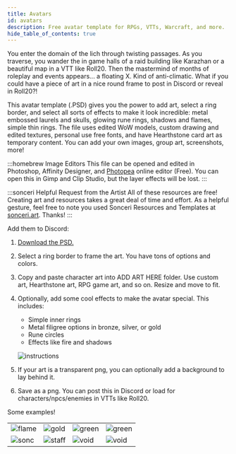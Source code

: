 ```yaml
---
title: Avatars
id: avatars
description: Free avatar template for RPGs, VTTs, Warcraft, and more.
hide_table_of_contents: true
---
```


You enter the domain of the lich through twisting passages. As you traverse, you wander the in game halls of a raid building like Karazhan or a beautiful map in a VTT like Roll20. Then the mastermind of months of roleplay and events appears... a floating X. Kind of anti-climatic. What if you could have a piece of art in a nice round frame to post in Discord or reveal in Roll20?!

This avatar template (.PSD) gives you the power to add art, select a ring border, and select all sorts of effects to make it look incredible: metal embossed laurels and skulls, glowing rune rings, shadows and flames, simple thin rings. The file uses edited WoW models, custom drawing and edited textures, personal use free fonts, and have Hearthstone card art as temporary content. You can add your own images, group art, screenshots, more!

:::homebrew Image Editors
This file can be opened and edited in Photoshop, Affinity Designer, and [Photopea](https://www.photopea.com/) online editor (Free). You can open this in Gimp and Clip Studio, but the layer effects will be lost.
:::

:::sonceri Helpful Request from the Artist
All of these resources are free! Creating art and resources takes a great deal of time and effort. As a helpful gesture, feel free to note you used Sonceri Resources and Templates at [sonceri.art](https://sonceri.art/). Thanks!
:::

Add them to Discord:

1. [Download the PSD.](https://drive.google.com/file/d/1kfgpsLtg0UCTthm1lToDS6SyZsxxXaAN/view?usp=share_link)
1. Select a ring border to frame the art. You have tons of options and colors.
1. Copy and paste character art into ADD ART HERE folder. Use custom art, Hearthstone art, RPG game art, and so on. Resize and move to fit.
1. Optionally, add some cool effects to make the avatar special. This includes:

    * Simple inner rings
    * Metal filigree options in bronze, silver, or gold
    * Rune circles
    * Effects like fire and shadows

    ![instructions](/img/resources/avatars/instructions.png)

1. If your art is a transparent png, you can optionally add a background to lay behind it.
1. Save as a png. You can post this in Discord or load for characters/npcs/enemies in VTTs like Roll20.

Some examples!

<div class="info-plainer">

|  |  |  |  |
| -- | -- | -- | -- |
| ![flame](/img/resources/avatars/flame.png)  | ![gold](/img/resources/avatars/gold.png) | ![green](/img/resources/avatars/gold2.png) | ![green](/img/resources/avatars/Green.png) |
| ![sonc](/img/resources/avatars/sonc.png) | ![staff](/img/resources/avatars/staff.png) | ![void](/img/resources/avatars/void.png) | ![void](/img/resources/avatars/void2.png) |

</div>
